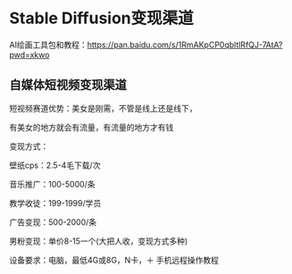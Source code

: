 # Stable Diffusion变现渠道

AI绘画工具包和教程：<https://pan.baidu.com/s/1RmAKpCP0qbltlRfQJ-7AtA?pwd=xkwo>

## 自媒体短视频变现渠道

短视频赛道优势：美女是刚需，不管是线上还是线下，

有美女的地方就会有流量，有流量的地方才有钱

变现方式：

壁纸cps：2.5-4毛下载/次

音乐推广：100-5000/条

教学收徒：199-1999/学员

广告变现：500-2000/条

男粉变现：单价8-15一个(大把人收，变现方式多种)

设备要求：电脑，最低4G或8G，N卡，＋ 手机远程操作教程
